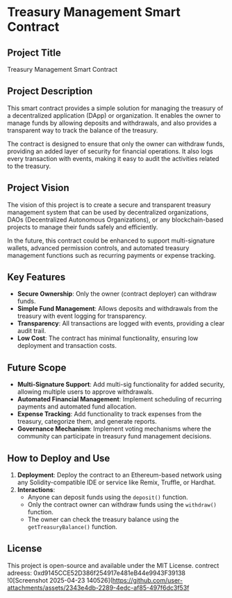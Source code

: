 # Treasury Management Smart Contract

## Project Title
Treasury Management Smart Contract

## Project Description
This smart contract provides a simple solution for managing the treasury of a decentralized application (DApp) or organization. It enables the owner to manage funds by allowing deposits and withdrawals, and also provides a transparent way to track the balance of the treasury.

The contract is designed to ensure that only the owner can withdraw funds, providing an added layer of security for financial operations. It also logs every transaction with events, making it easy to audit the activities related to the treasury.

## Project Vision
The vision of this project is to create a secure and transparent treasury management system that can be used by decentralized organizations, DAOs (Decentralized Autonomous Organizations), or any blockchain-based projects to manage their funds safely and efficiently.

In the future, this contract could be enhanced to support multi-signature wallets, advanced permission controls, and automated treasury management functions such as recurring payments or expense tracking.

## Key Features
- **Secure Ownership**: Only the owner (contract deployer) can withdraw funds.
- **Simple Fund Management**: Allows deposits and withdrawals from the treasury with event logging for transparency.
- **Transparency**: All transactions are logged with events, providing a clear audit trail.
- **Low Cost**: The contract has minimal functionality, ensuring low deployment and transaction costs.

## Future Scope
- **Multi-Signature Support**: Add multi-sig functionality for added security, allowing multiple users to approve withdrawals.
- **Automated Financial Management**: Implement scheduling of recurring payments and automated fund allocation.
- **Expense Tracking**: Add functionality to track expenses from the treasury, categorize them, and generate reports.
- **Governance Mechanism**: Implement voting mechanisms where the community can participate in treasury fund management decisions.

## How to Deploy and Use
1. **Deployment**: Deploy the contract to an Ethereum-based network using any Solidity-compatible IDE or service like Remix, Truffle, or Hardhat.
2. **Interactions**:
   - Anyone can deposit funds using the `deposit()` function.
   - Only the contract owner can withdraw funds using the `withdraw()` function.
   - The owner can check the treasury balance using the `getTreasuryBalance()` function.

## License
This project is open-source and available under the MIT License.
contrect adreess: 0xd9145CCE52D386f254917e481eB44e9943F39138
!0[Screenshot 2025-04-23 140526](https://github.com/user-attachments/assets/2343e4db-2289-4edc-af85-497f6dc3f53f





